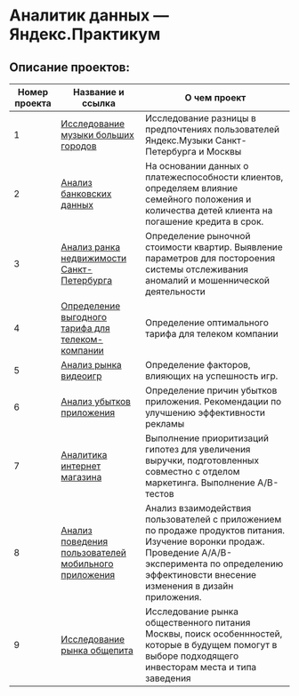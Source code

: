 # Аналитик данных — Яндекс.Практикум

## Описание проектов:
| Номер проекта | Название и ссылка | О чем проект                                                     |
|---------------|-------------------|------------------------------------------------------------------|
|1              |[Исследование музыки больших городов](https://github.com/TSSolyanoy/ya.practicum/blob/main/1.%20Музыка%20больших%20городов/music_of_big_cities.ipynb)|Исследование разницы в предпочтениях пользователей Яндекс.Музыки Санкт-Петербурга и Москвы|
|2              |[Анализ банковских данных](https://github.com/TSSolyanoy/ya.practicum/blob/main/2.%20Анализ%20банковских%20данных/analysis_of_bank_%20data.ipynb)|На основании данных о платежеспособности клиентов, определяем влияние семейного положения и количества детей клиента на погашение кредита в срок.|
|3              |[Анализ ранка недвижимости Санкт-Петербурга](https://github.com/TSSolyanoy/ya.practicum/blob/main/3.%20Анализ%20рынка%20недвижимости%20Санкт-Петербурга/real_estate_market_%20analysis.ipynb)|Определение рыночной стоимости квартир. Выявление параметров для постороения системы отслеживания аномалий и мошеннической деятельности|
|4              |[Определение выгодного тарифа для телеком-компании](https://github.com/TSSolyanoy/ya.practicum/blob/main/4.%20Определение%20выгодного%20тарифа%20для%20телеком%20компании/analysis_of_tarif.ipynb)|Определение оптимального тарифа для телеком компании|
|5              |[Анализ рынка видеоигр](https://github.com/TSSolyanoy/ya.practicum/blob/main/5.%20Анализ%20рынка%20видеоигр/video_game_%20market_%20analysis.ipynb)|Определение факторов, влияющих на успешность игр.|
|6              |[Анализ убытков приложения](https://github.com/TSSolyanoy/ya.practicum/blob/main/6.%20Анализ%20убытков%20приложения/application_%20loss_%20analysis.ipynb)|Определение причин убытков приложения. Рекомендации по улучшению эффективности рекламы|
|7             |[Аналитика интернет магазина](https://github.com/TSSolyanoy/ya.practicum/blob/main/7.%20Аналитика%20интернет%20магазина/online_store_%20analytics.ipynb)|Выполнение приоритизаций гипотез для увеличения выручки, подготовленных совместно с отделом маркетинга. Выполнение A/B-тестов|
|8             |[Анализ поведения пользователей мобильного приложения](https://github.com/TSSolyanoy/ya.practicum/blob/main/8.%20Анализ%20поведения%20пользователей%20мобильного%20приложения/analysis_of%20user_%20behavior.ipynb)|Анализ взаимодействия пользователей с приложением по продаже продуктов питания. Изучение воронки продаж.  Проведение A/A/B-эксперимента по определению эффектиновсти внесение изменения в дизайн приложения.|
|9              |[Исследование рынка общепита](https://github.com/TSSolyanoy/ya.practicum/blob/main/9.%20Исследование%20рынка%20общепита/catering_market_%20research.ipynb)|Исследование рынка общественного питания Москвы, поиск особеннностей, которые в будущем помогут в выборе подходящего инвесторам места и типа заведения|
